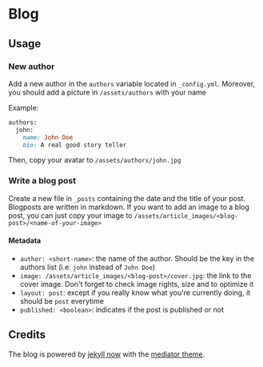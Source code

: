 # Blog

## Usage

### New author

Add a new author in the `authors` variable located in `_config.yml`. Moreover, you should add a picture in `/assets/authors` with your name

Example:

```ruby
authors:
  john:
    name: John Doe
    bio: A real good story teller
```

Then, copy your avatar to `/assets/authors/john.jpg`

### Write a blog post

Create a new file in `_posts` containing the date and the title of your post. Blogposts are written in markdown.
If you want to add an image to a blog post, you can just copy your image to `/assets/article_images/<blog-post>/<name-of-your-image>`

#### Metadata

* `author: <short-name>`: the name of the author. Should be the key in the authors list (i.e: `john` instead of `John Doe`)
* `image: /assets/article_images/<blog-post>/cover.jpg`: the link to the cover image. Don't forget to check image rights, size and to optimize it
* `layout: post`: except if you really know what you're currently doing, it should be `post` everytime
* `published: <boolean>`: indicates if the post is published or not

## Credits

The blog is powered by [jekyll now](https://github.com/barryclark/jekyll-now) with the [mediator theme](https://github.com/dirkfabisch/mediator).
